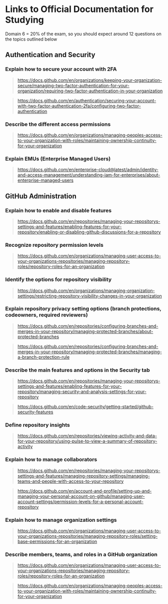 # Links to Official Documentation for Studying
Domain 6 = 20% of the exam, so you should expect around 12 questions on the topics outlined below

## Authentication and Security

### Explain how to secure your account with 2FA
> https://docs.github.com/en/organizations/keeping-your-organization-secure/managing-two-factor-authentication-for-your-organization/requiring-two-factor-authentication-in-your-organization

> https://docs.github.com/en/authentication/securing-your-account-with-two-factor-authentication-2fa/configuring-two-factor-authentication

### Describe the different access permissions
> https://docs.github.com/en/organizations/managing-peoples-access-to-your-organization-with-roles/maintaining-ownership-continuity-for-your-organization

### Explain EMUs (Enterprise Managed Users)
> https://docs.github.com/en/enterprise-cloud@latest/admin/identity-and-access-management/understanding-iam-for-enterprises/about-enterprise-managed-users

## GitHub Administration

### Explain how to enable and disable features
> https://docs.github.com/en/repositories/managing-your-repositorys-settings-and-features/enabling-features-for-your-repository/enabling-or-disabling-github-discussions-for-a-repository

### Recognize repository permission levels
> https://docs.github.com/en/organizations/managing-user-access-to-your-organizations-repositories/managing-repository-roles/repository-roles-for-an-organization

### Identify the options for repository visibility
> https://docs.github.com/en/organizations/managing-organization-settings/restricting-repository-visibility-changes-in-your-organization

### Explain repository privacy setting options (branch protections, codeowners, required reviewers)
> https://docs.github.com/en/repositories/configuring-branches-and-merges-in-your-repository/managing-protected-branches/about-protected-branches

> https://docs.github.com/en/repositories/configuring-branches-and-merges-in-your-repository/managing-protected-branches/managing-a-branch-protection-rule

### Describe the main features and options in the Security tab
> https://docs.github.com/en/repositories/managing-your-repositorys-settings-and-features/enabling-features-for-your-repository/managing-security-and-analysis-settings-for-your-repository

> https://docs.github.com/en/code-security/getting-started/github-security-features

### Define repository insights
> https://docs.github.com/en/repositories/viewing-activity-and-data-for-your-repository/using-pulse-to-view-a-summary-of-repository-activity

### Explain how to manage collaborators
> https://docs.github.com/en/repositories/managing-your-repositorys-settings-and-features/managing-repository-settings/managing-teams-and-people-with-access-to-your-repository

> https://docs.github.com/en/account-and-profile/setting-up-and-managing-your-personal-account-on-github/managing-user-account-settings/permission-levels-for-a-personal-account-repository

### Explain how to manage organization settings
> https://docs.github.com/en/organizations/managing-user-access-to-your-organizations-repositories/managing-repository-roles/setting-base-permissions-for-an-organization

### Describe members, teams, and roles in a GitHub organization
> https://docs.github.com/en/organizations/managing-user-access-to-your-organizations-repositories/managing-repository-roles/repository-roles-for-an-organization

> https://docs.github.com/en/organizations/managing-peoples-access-to-your-organization-with-roles/maintaining-ownership-continuity-for-your-organization